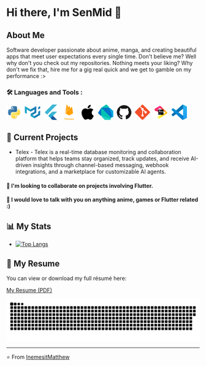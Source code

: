 # Hi there, I'm SenMid 👋

## About Me

Software developer passionate about anime, manga, and creating beautiful apps that meet user expectations every single time. Don't believe me? Well why don't you check out my repositories. Nothing meets your liking? Why don't we fix that, hire me for a gig real quick and we get to gamble on my performance :>

### :hammer_and_wrench: Languages and Tools :

<div>
  <img src="https://github.com/devicons/devicon/blob/master/icons/python/python-original.svg" title="Python" alt="Python" width="40" height="40"/>&nbsp;
  <img src="https://github.com/devicons/devicon/blob/master/icons/materialui/materialui-original.svg" title="Material UI" alt="Material UI" width="40" height="40"/>&nbsp;
  <img src="https://github.com/devicons/devicon/blob/master/icons/flutter/flutter-original.svg" title="Flutter" alt="Flutter" width="40" height="40"/>&nbsp;  
  <img src="https://github.com/devicons/devicon/blob/master/icons/firebase/firebase-plain-wordmark.svg" title="Firebase" alt="Firebase" width="40" height="40"/>&nbsp;
  <img src="https://github.com/devicons/devicon/blob/master/icons/apple/apple-original.svg" title="Apple" alt="apple" width="40" height="40"/>&nbsp;
 <img src="https://github.com/devicons/devicon/blob/master/icons/dart/dart-original.svg" title="Dart" alt="Dart" width="40" height="40"/>&nbsp;
 <img src="https://github.com/devicons/devicon/blob/master/icons/github/github-original.svg" title="Github" alt="Github" width="40" height="40"/>&nbsp;
 <img src="https://github.com/devicons/devicon/blob/master/icons/git/git-original.svg" title="Git" alt="Git" width="40" height="40"/>&nbsp;
  <img src="https://github.com/devicons/devicon/blob/master/icons/jetbrains/jetbrains-original.svg" title="JetBrains" alt="JetBrains" width="40" height="40"/>&nbsp;
  <img src="https://github.com/devicons/devicon/blob/master/icons/vscode/vscode-original.svg" title="VSCode" alt="VSCode" width="40" height="40"/>&nbsp; 
</div>

## 🔭 Current Projects

- Telex - Telex is a real-time database monitoring and collaboration platform that helps teams stay organized, track updates, and receive AI-driven insights through channel-based messaging, webhook integrations, and a marketplace for customizable AI agents.

#### 👯 I'm looking to collaborate on projects involving Flutter.

#### 💬 I would love to talk with you on anything anime, games or Flutter related :)

## 📊 My Stats
<!--  -->
<!-- - <p><img align="center" src="https://github-readme-streak-stats.herokuapp.com/?user=InemesitMatthew&" alt="InemesitMatthew" /></p> -->
- [![Top Langs](https://github-readme-stats.vercel.app/api/top-langs/?username=InemesitMatthew&layout=compact&theme=vision-friendly-dark)](https://github.com/anuraghazra/github-readme-stats)

## 📄 My Resume

You can view or download my full résumé here:

[My Resume (PDF)](./SENMIDS%20CV%20V2.pdf)

<p align="center">
 <img width="1000" src="github-snake.svg" alt="snake"/>
</p>

---

⭐️ From [InemesitMatthew](https://github.com/InemesitMatthew)
